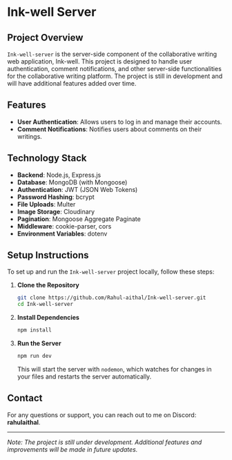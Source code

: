 # Ink-well Server

## Project Overview
`Ink-well-server` is the server-side component of the collaborative writing web application, Ink-well. This project is designed to handle user authentication, comment notifications, and other server-side functionalities for the collaborative writing platform. The project is still in development and will have additional features added over time.

## Features

- **User Authentication**: Allows users to log in and manage their accounts.
- **Comment Notifications**: Notifies users about comments on their writings.

## Technology Stack

- **Backend**: Node.js, Express.js
- **Database**: MongoDB (with Mongoose)
- **Authentication**: JWT (JSON Web Tokens)
- **Password Hashing**: bcrypt
- **File Uploads**: Multer
- **Image Storage**: Cloudinary
- **Pagination**: Mongoose Aggregate Paginate
- **Middleware**: cookie-parser, cors
- **Environment Variables**: dotenv

## Setup Instructions

To set up and run the `Ink-well-server` project locally, follow these steps:

1. **Clone the Repository**
   ```sh
   git clone https://github.com/Rahul-aithal/Ink-well-server.git
   cd Ink-well-server

2. **Install Dependencies**
   ```sh
   npm install
   ```

3. **Run the Server**
   ```sh
   npm run dev
   ```

   This will start the server with `nodemon`, which watches for changes in your files and restarts the server automatically.

## Contact

For any questions or support, you can reach out to me on Discord: **rahulaithal**.

---

*Note: The project is still under development. Additional features and improvements will be made in future updates.*

